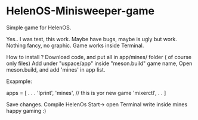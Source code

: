 # HelenOS-Minisweeper-game
Simple game for HelenOS. 

Yes.. I was test, this work.
Maybe have bugs, maybe is ugly but work.
Nothing fancy, no graphic.
Game works inside Terminal.


How to install ?
Download code,  and put all in app/mines/  folder ( of course only files)
Add under "uspace/app" inside "meson.build" game name,
Open meson.build, and add 'mines' in app list. 

Exapmple:

apps = [
.
.
.
'lprint',
'mines',    // this is yor new game
'mixerctl',
.
.
]

Save changes.
Compile HelenOs
Start-> open Terminal
write inside mines
happy gaming :)

